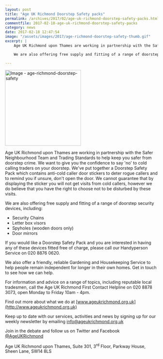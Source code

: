 ```yaml
---
layout: post
title: "Age UK Richmond Doorstep Safety packs"
permalink: /archives/2017/02/age-uk-richmond-doorstep-safety-packs.html
commentfile: 2017-02-18-age-uk-richmond-doorstep-safety-packs
category: news
date: 2017-02-18 12:47:54
image: "/assets/images/2017/age-richmond-doorstep-safety-thumb.gif"
excerpt: |
    Age UK Richmond upon Thames are working in partnership with the Safer Neighbourhood Team and Trading Standards to help keep you safer from doorstep crime.  We want to give you the confidence to say 'no' to cold calling traders on your doorstep.  We've put together a Doorstep Safety Pack which contains anti-cold caller door stickers to deter rogue callers and to remind you if unsure, don't open the door.

    We are also offering free supply and fitting of a range of doorstep security devices.

---
```


<a href="/assets/images/2017/age-richmond-doorstep-safety.gif" title="Click for a larger image"><img src="/assets/images/2017/age-richmond-doorstep-safety-thumb.gif" width="250" alt="Image - age-richmond-doorstep-safety"  class="photo right"/></a>

Age UK Richmond upon Thames are working in partnership with the Safer Neighbourhood Team and Trading Standards to help keep you safer from doorstep crime. We want to give you the confidence to say 'no' to cold calling traders on your doorstep. We've put together a Doorstep Safety Pack which contains anti-cold caller door stickers to deter rogue callers and to remind you if unsure, don't open the door. We cannot guarantee that by displaying the sticker you will not get visits from cold callers, however we do believe that you have the right to choose not to be disturbed by these visits.

We are also offering free supply and fitting of a range of doorstep security devices, including:

-   Security Chains
-   Letter box visors
-   Spyholes (wooden doors only)
-   Door mirrors

If you would like a Doorstep Safety Pack and you are interested in having any of these devices fitted free of charge, please call our Handyperson Service on 020 8876 0620.

We also offer a friendly, reliable Gardening and Housekeeping Service to help people remain independent for longer in their own homes. Get in touch to see how we can help.

For information and advice on a range of topics, including reputable local tradesmen, call the Age UK Richmond First Contact Helpline on 020 8878 3073, open Monday to Friday 10am - 4pm.

Find out more about what we do at [www.ageukrichmond.org.uk](http://www.ageukrichmond.org.uk)

Keep up to date with our services, activities and news by signing up for our weekly newsletter by emailing <info@ageukrichmond.org.uk>

Join in the debate and follow us on Twitter and Facebook [@AgeUKRichmond](http://www.twitter.com/AgeUKRichmond)

Age UK Richmond upon Thames, Suite 301, 3<sup>rd</sup> Floor, Parkway House, Sheen Lane, SW14 8LS
